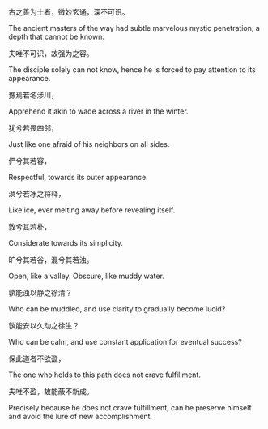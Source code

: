 古之善为士者，微妙玄通，深不可识。

The ancient masters of the way had subtle marvelous mystic penetration; a depth that cannot be known.

夫唯不可识，故强为之容。

The disciple solely can not know, hence he is forced to pay attention to its appearance.

豫焉若冬涉川，

Apprehend it akin to wade across a river in the winter.

犹兮若畏四邻，

Just like one afraid of his neighbors on all sides.

俨兮其若容，

Respectful, towards its outer appearance.

涣兮若冰之将释，

Like ice, ever melting away before revealing itself.

敦兮其若朴，

Considerate towards its simplicity.

旷兮其若谷，混兮其若浊。

Open, like a valley. Obscure, like muddy water.

孰能浊以静之徐清？

Who can be muddled, and use clarity to gradually become lucid?

孰能安以久动之徐生？

Who can be calm, and use constant application for eventual success?

保此道者不欲盈，

The one who holds to this path does not crave fulfillment.

夫唯不盈，故能蔽不新成。

Precisely because he does not crave fulfillment, can he preserve himself and avoid the lure of new accomplishment.
